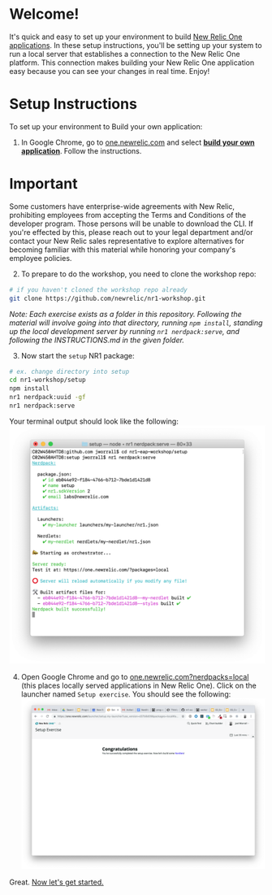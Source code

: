 # Welcome!

It's quick and easy to set up your environment to build [New Relic One applications](https://docs.newrelic.com/docs/new-relic-programmable-platform-introduction). In these setup instructions, you'll be setting up your system to run a local server that establishes a connection to the New Relic One platform. This connection makes building your New Relic One application easy because you can see your changes in real time. Enjoy!

# Setup Instructions

To set up your environment to Build your own application:

1. In Google Chrome, go to [one.newrelic.com](one.newrelic.com) and select [**build your own application**](https://one.newrelic.com/launcher/developer-center.launcher#pane=eyJuZXJkbGV0SWQiOiJkZXZlbG9wZXItY2VudGVyLmRldmVsb3Blci1jZW50ZXIifQ==). Follow the instructions.

# Important

Some customers have enterprise-wide agreements with New Relic, prohibiting employees from accepting the Terms and Conditions of the developer program. Those persons will be unable to download the CLI. If you're effected by this, please reach out to your legal department and/or contact your New Relic sales representative to explore alternatives for becoming familiar with this material while honoring your company's employee policies.

2. To prepare to do the workshop, you need to clone the workshop repo:

```bash
# if you haven't cloned the workshop repo already
git clone https://github.com/newrelic/nr1-workshop.git
```

_Note: Each exercise exists as a folder in this repository. Following the material will involve going into that directory, running `npm install`, standing up the local development server by running `nr1 nerdpack:serve`, and following the INSTRUCTIONS.md in the given folder._

3. Now start the `setup` NR1 package:

```bash
# ex. change directory into setup
cd nr1-workshop/setup
npm install
nr1 nerdpack:uuid -gf
nr1 nerdpack:serve
```

Your terminal output should look like the following:
![terminal](screenshots/setup_screen04.png)

4. Open Google Chrome and go to [one.newrelic.com?nerdpacks=local](https://one.newrelic.com?nerdpacks=local) (this places locally served applications in New Relic One). Click on the launcher named `Setup exercise`. You should see the following:
![Congratulations](screenshots/setup_screen05.png)

Great. [Now let's get started.](https://github.com/newrelic/nr1-workshop)
